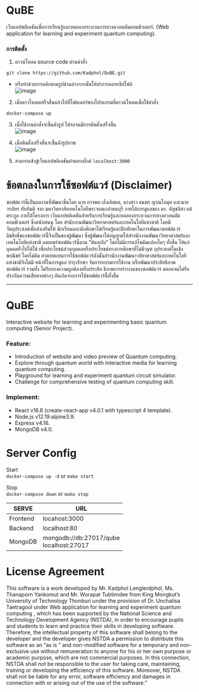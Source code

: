 # QuBE

เว็บแอปพลิเคชันเพื่อการเรียนรู้และทดลองกระบวนการทางควอนตัมคอมพิวเตอร์. 
(Web application for learning and experiment quantum computing).

### การติดตั้ง
1. ดาวน์โหลด source code ผ่านคำสั่ง
```
git clone https://github.com/Kadphol/QuBE.git
```
- หรือทำด้วยการคลิกตามรูปด้านล่างจากนั้นให้ทำการคลายซิปไฟล์ <br>
![image](https://user-images.githubusercontent.com/46192417/105846409-b9538800-600e-11eb-925c-7cfa450caa4c.png) <br>


2. เมื่อดาวโหลดเสร็จสิ้นแล้วไปที่โฟลเดอร์ของโปรแกรมที่ดาวน์โหลดเพื่อใช้คำสั่ง
```
docker-compose up
```
3. เมื่อใช้งานคำสั่งจะขึ้นดังรูป ให้รอจนมีการติดตั้งเสร็จสิ้น <br>
![image](https://user-images.githubusercontent.com/46192417/105848282-57e0e880-6011-11eb-8930-1741f72889ea.png) <br>

4. เมื่อติดตั้งเสร็จสิ้นจะขึ้นดังรูปภาพ <br>
![image](https://user-images.githubusercontent.com/46192417/105848571-bad27f80-6011-11eb-9015-3ec59879f24c.png) <br>

5. สามารถเข้าสู่เว็บแอปพลิเคชันผ่านทางลิ้งค์ `localhost:3000`


# ข้อตกลงในการใช้ซอฟต์แวร์ (Disclaimer)
ซอฟต์แวร์นี้เป็นผลงานที่พัฒนาขึ้นโดย นาย กาจพล เล็งเลิศผล, นางสาว ธนพร ญาณโกมุท และนาย วรภัทร ทับทิมดี จาก มหาวิทยาลัยเทคโนโลยีพระจอมเกล้าธนบุรี ภายใต้การดูแลของ ดร. อัญชลิสา แต้ตระกูล ภายใต้โครงการ เว็บแอปพลิเคชันสำหรับการเรียนรู้และทดลองกระบวนการทางควอนตัมคอมพิวเตอร์ ซึ่งสนับสนนุ โดย สํานักงานพัฒนาวิทยาศาสตร์และเทคโนโลยีแห่งชาติ โดยมีวัตถุประสงค์เพื่อส่งเสริมให้ นักเรียนและนักศึกษาได้เรียนรู้และฝึกทักษะในการพัฒนาซอฟต์แวร์ ลิขสิทธิ์ของซอฟต์แวร์นี้จึงเป็นของผู้พัฒนา ซึ่งผู้พัฒนาได้อนุญาตให้สําานักงานพัฒนาวิทยาศาสตร์และเทคโนโลยีแห่งชาติ เผยแพร่ซอฟต์แวร์นี้ตาม “ต้นฉบับ” โดยไม่มีการแก้ไขดัดแปลงใดๆ ทั้งสิ้น ให้แก่บุคคลทั่วไปได้ใช้ เพื่อประโยชน์ส่วนบุคคลหรือประโยชน์ทางการศึกษาที่ไม่มีวyต ถุประสงค์ในเชิงพาณิชย์ โดยไม่คิด ค่าตอบแทนการใช้ซอฟต์แวร์ดังนั้นสําานักงานพัฒนาวทิยาศาสตร์และเทคโนโลยีแห่งชาติจึงไม่มี หน้าที่ในการดูแล บํารุงรักษา จัดการอบรมการใช้งาน หรือพัฒนาประสิทธิภาพซอฟต์แวร์ รวมทั้ง ไม่รับรองความถูกต้องหรือประสิท ธิภาพการทําางานของซอฟต์แวร์ ตลอดจนไม่รับประกันความเสียหายต่างๆ อันเกิดจากการใช้ซอฟต์แวร์นี้ทั้งสิ้น

---
# QuBE

Interactive website for learning and experimenting basic quantum computing (Senior Project). 

### Feature:
- Introduction of website and video preview of Quantum computing.
- Explore through quantum world with interactive media for learning quantum computing.
- Playground for learning and experiment quantum circuit simulator.
- Challenge for comprehensive testing of quantum computing skill.

### Implement:
- React v16.8 (create-react-app v4.0.1 with typescript 4 template).
- Node.js v12.19:alpine3.9.
- Express v4.16.
- MongoDB v4.0.

# Server Config
Start <br>
`docker-compose up -d`  or `make start`<br>

Stop <br>
`docker-compose down`  or `make stop`<br>

|SERVE|URL|
|-|-|
|Frontend|locahost:3000|
|Backend|localhost:80|
|MongoDB|mongodb://db:27017/qube<br>localhost:27017|

# License Agreement
This software is a work developed by Mr. Kadphol Lenglerdphol, Ms. Thanaporn Yankomut and Mr. Worapat Tubtimdee from King Mongkut’s University of Technology Thonburi under the provision of Dr. Unchalisa Taetragool under Web application for learning and experiment quantum computing , which has been supported by the National Science and Technology Development Agency (NSTDA), in order to encourage pupils and students to learn and practice their skills in developing software. Therefore, the intellectual property of this software shall belong to the developer and the developer gives NSTDA a permission to distribute this software as an “as is ” and non-modified software for a temporary and non-exclusive use without remuneration to anyone for his or her own purpose or academic purpose, which are not commercial purposes. In this connection, NSTDA shall not be responsible to the user for taking care, maintaining, training or developing the efficiency of this software. Moreover, NSTDA shall not be liable for any error, software efficiency and damages in connection with or arising out of the use of the software.”

